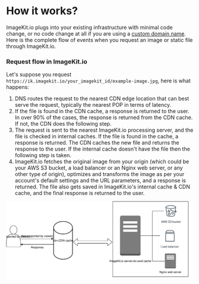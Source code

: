 # How it works?

ImageKit.io plugs into your existing infrastructure with minimal code change, or no code change at all if you are using a [custom domain name](../features/using-custom-domain.md). Here is the complete flow of events when you request an image or static file through ImageKit.io.

### Request flow in ImageKit.io

Let's suppose you request `https://ik.imagekit.io/your_imagekit_id/example-image.jpg`, here is what happens:

1. DNS routes the request to the nearest CDN edge location that can best serve the request, typically the nearest POP in terms of latency.
2. If the file is found in the CDN cache, a response is returned to the user. In over 90% of the cases, the response is returned from the CDN cache. If not, the CDN does the following step.
3. The request is sent to the nearest ImageKit.io processing server, and the file is checked in internal caches. If the file is found in the cache, a response is returned. The CDN caches the new file and returns the response to the user. If the internal cache doesn't have the file then the following step is taken.
4. ImageKit.io fetches the original image from your origin \(which could be your AWS S3 bucket, a load balancer or an Nginx web server, or any other type of origin\), optimizes and transforms the image as per your account's default settings and the URL parameters, and a response is returned. The file also gets saved in ImageKit.io's internal cache & CDN cache, and the final response is returned to the user.

![Request flow in ImageKit.io](../.gitbook/assets/ruupjpvvrhwj2xnjnxlv.svg)

